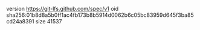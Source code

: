version https://git-lfs.github.com/spec/v1
oid sha256:01b8d8a5b0ff1ac4fb173b8b5914d0062b6c05bc83959d645f3ba85cd24a8391
size 41537
